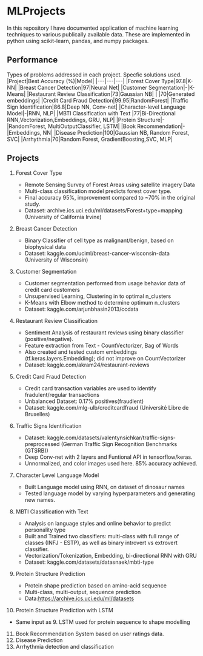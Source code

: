 # MLProjects 
In this repository I have documented application of machine learning techniques to various publically available data. These are implemented in python using scikit-learn, pandas, and numpy packages.

## Performance
Types of problems addressed in each project.
Specfic solutions used.
|Project|Best Accuracy (%)|Model|
|---|---|---|
|Forest Cover Type|97.8|K-NN|
|Breast Cancer Detection|97|Neural Net|
|Customer Segmentation|-|K-Means|
|Restaurant Review Classification|73|Gaussian NB|
|                                |70|Generated embeddings|
|Credit Card Fraud Detection|99.95|RandomForest|
|Traffic Sign Identification|86.8|Deep NN, Conv-net|
|Character-level Language Model|-|RNN, NLP| 
|MBTI Classification with Text |77|Bi-Directional RNN,Vectorization,Embeddings, GRU, NLP| 
|Protein Structure|-|RandomForest, MultiOutputClassifier, LSTM|
|Book Recommendation|-|Embeddings, NN|
|Disease Prediction|100|Gaussian NB, Random Forest, SVC|
|Arrhythmia|70|Random Forest, GradientBoosting,SVC, MLP|

## Projects
1. Forest Cover Type
   - Remote Sensing Survey of Forest Areas using satellite
    imagery Data
   - Multi-class classification model predicts forest cover type. 
   - Final accuracy 95%, improvement compared to ~70% in the original study.
   - Dataset: archive.ics.uci.edu/ml/datasets/Forest+type+mapping
            (University of California Irvine)

2. Breast Cancer Detection
   - Binary Classifier of cell type as malignant/benign, based on biophysical data
   - Dataset: kaggle.com/uciml/breast-cancer-wisconsin-data
            (University of Wisconsin)

3. Customer Segmentation
   - Customer segmentation performed from usage behavior data of credit card customers 
   - Unsupervised Learning, Clustering in to optimal n_clusters
   - K-Means with Elbow method to determine optimum n_clusters
   - Dataset: kaggle.com/arjunbhasin2013/ccdata

4. Restaurant Review Classification
   - Sentiment Analysis of restaurant reviews using binary classifier (positive/negative).
   - Feature extraction from Text - CountVectorizer, Bag of Words 
   - Also created and tested custom embeddings (tf.keras.layers.Embedding); did not improve on CountVectorizer
   - Dataset: kaggle.com/akram24/restaurant-reviews


5. Credit Card Fraud Detection
   - Credit card transaction variables are used to identify fradulent/regular transactions
   - Unbalanced Dataset: 0.17% positives(fraudlent)
   - Dataset: kaggle.com/mlg-ulb/creditcardfraud (Université Libre de Bruxelles)

6. Traffic Signs Identification
   - Dataset:  kaggle.com/datasets/valentynsichkar/traffic-signs-preprocessed 
      (German Traffic Sign Recognition Benchmarks (GTSRB))
   - Deep Conv-net with 2 layers and Funtional API in tensorflow/keras.
   - Unnormalized, and color images used here. 85% accuracy achieved. 

7. Character Level Language Model 
   - Built Language model using RNN, on dataset of dinosaur names
   - Tested language model by varying hyperparameters and generating new names.

8. MBTI Classification with Text  
   - Analysis on language styles and online behavior to predict personality type
   - Built and Trained two classifiers: multi-class with full range of classes (INFJ - ESTP), as 
      well as binary introvert vs extrovert classifier.  
   - Vectorization/Tokenization, Embedding, bi-directional RNN with GRU
   - Dataset: kaggle.com/datasets/datasnaek/mbti-type

9. Protein Structure Prediction
   - Protein shape prediction based on amino-acid sequence
   - Multi-class, multi-output, sequence prediction
   - Data:https://archive.ics.uci.edu/ml/datasets

10. Protein Structure Prediction with LSTM
   - Same input as 9. LSTM used for protein sequence to shape modelling

11. Book Recommendation System based on user ratings data.
12. Disease Prediction
13. Arrhythmia detection and classification
